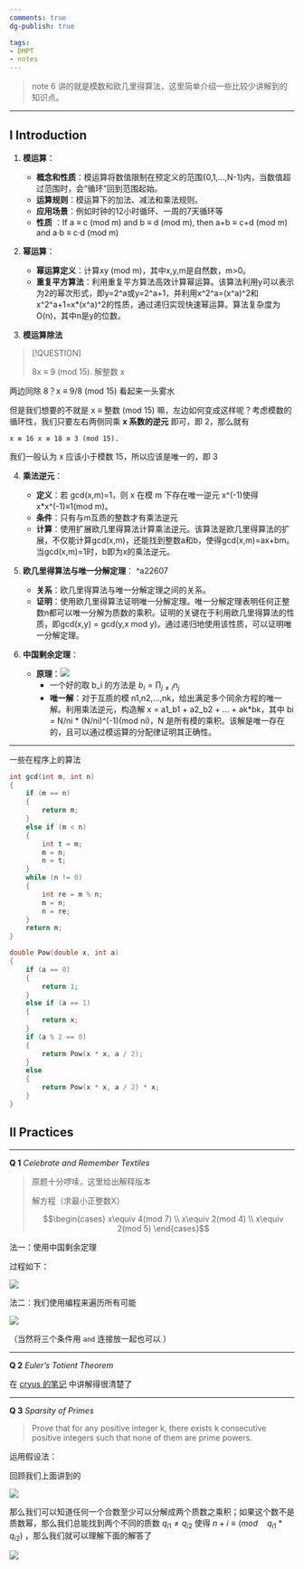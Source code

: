 ```yaml
---
comments: true
dg-publish: true

tags:
- DMPT
- notes
---
```


> note 6 讲的就是模数和欧几里得算法，这里简单介绍一些比较少讲解到的知识点。

---

## I Introduction

1. **模运算**：

    - **概念和性质**：模运算将数值限制在预定义的范围{0,1,…,N-1}内，当数值超过范围时，会“循环”回到范围起始。
    - **运算规则**：模运算下的加法、减法和乘法规则。
    - **应用场景**：例如时钟的12小时循环、一周的7天循环等
    - **性质** ：If a ≡ c (mod m) and b ≡ d (mod m), then a+b ≡ c+d (mod m) and a·b ≡ c·d (mod m) 
2. **幂运算**：
    - **幂运算定义**：计算xy (mod m)，其中x,y,m是自然数，m>0。
    - **重复平方算法**：利用重复平方算法高效计算幂运算。该算法利用y可以表示为2的幂次形式，即y=2^a或y=2^a+1，并利用x^2^a=(x^a)^2和x^2^a+1=x*(x^a)^2的性质，通过递归实现快速幂运算。算法复杂度为O(n)，其中n是y的位数。
3. **模运算除法**

> [!QUESTION]
>
> 8x ≡ 9 (mod 15). 解整数 x

两边同除 8？x ≡ 9/8 (mod 15) 看起来一头雾水

但是我们想要的不就是 x ≡ 整数 (mod 15) 嘛，左边如何变成这样呢？考虑模数的循环性，我们只要左右两侧同乘 **x 系数的逆元** 即可，即 2，那么就有

`x ≡ 16 x ≡ 18 ≡ 3 (mod 15).`

我们一般认为 x 应该小于模数 15，所以应该是唯一的，即 3

4. **乘法逆元**：
    - **定义**：若 gcd(x,m)=1，则 x 在模 m 下存在唯一逆元 x^(-1)使得 x\*x^(-1)≡1(mod m)。
    - **条件**：只有与m互质的整数才有乘法逆元
    - **计算**：使用扩展欧几里得算法计算乘法逆元。该算法是欧几里得算法的扩展，不仅能计算gcd(x,m)，还能找到整数a和b，使得gcd(x,m)=ax+bm。当gcd(x,m)=1时，b即为x的乘法逆元。
5. **欧几里得算法与唯一分解定理**： ^a22607
    - **关系**：欧几里得算法与唯一分解定理之间的关系。
    - **证明**：使用欧几里得算法证明唯一分解定理。唯一分解定理表明任何正整数n都可以唯一分解为质数的乘积。证明的关键在于利用欧几里得算法的性质，即gcd(x,y) = gcd(y,x mod y)。通过递归地使用该性质，可以证明唯一分解定理。

6. **中国剩余定理**：

    - **原理**：![](../attachments/06-Modular-Arithmetic-2.png)
      - 一个好的取 b_i 的方法是 $b_{i} = \prod_{j\neq i}n_{j}$ 
      - **唯一解**：对于互质的模 n1,n2,…,nk，给出满足多个同余方程的唯一解。利用乘法逆元，构造解 x = a1_b1 + a2_b2 + … + ak\*bk，其中 bi = N/ni * (N/ni)^(-1)(mod ni)，N 是所有模的乘积。该解是唯一存在的，且可以通过模运算的分配律证明其正确性。

---

一些在程序上的算法

```c title="欧几里得算法求最大公因数"
int gcd(int m, int n)
{
    if (m == n)
    {
        return m;
    }
    else if (m < n)
    {
        int t = m;
        m = n;
        n = t;
    }
    while (n != 0)
    {
        int re = m % n;
        m = n;
        n = re;
    }
    return m;
}
```

```c title="欧几里得算法求幂"
double Pow(double x, int a)
{
    if (a == 0)
    {
        return 1;
    }
    else if (a == 1)
    {
        return x;
    }
    if (a % 2 == 0)
    {
        return Pow(x * x, a / 2);
    }
    else
    {
        return Pow(x * x, a / 2) * x;
    }
}
```

## II Practices

---

**Q 1** _Celebrate and Remember Textiles_

> 原题十分啰嗦，这里给出解释版本
>
> 解方程（求最小正整数X）
>
> $$\begin{cases} x\equiv 4(mod 7) \\ x\equiv 2(mod 4) \\ x\equiv 2(mod 5) \end{cases}$$

法一：使用中国剩余定理

过程如下：

![](../attachments/06-Modular-Arithmetic.png)

法二：我们使用编程来遍历所有可能

![](../attachments/06-Modular-Arithmetic-1.png)

（当然将三个条件用 `and` 连接放一起也可以 ）

---

**Q 2** _Euler’s Totient Theorem_

在 [cryus 的笔记](https://cyrus28214.top/post/7bd4548aa0da/) 中讲解得很清楚了

---

**Q 3** _Sparsity of Primes_

> Prove that for any positive integer k, there exists k consecutive positive integers such that none of them are prime powers.

运用假设法：

回顾我们上面讲到的

![](#^a22607)

那么我们可以知道任何一个合数至少可以分解成两个质数之乘积；如果这个数不是质数幂，那么我们总能找到两个不同的质数 $q_{i 1} \neq q_{i 2}$ 使得 $n+i \equiv (mod\quad q_{i 1}*q_{i 2})$ ，那么我们就可以理解下面的解答了

![](../attachments/06-Modular-Arithmetic-3.png)

